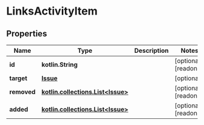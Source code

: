 
# LinksActivityItem

## Properties
Name | Type | Description | Notes
------------ | ------------- | ------------- | -------------
**id** | **kotlin.String** |  |  [optional] [readonly]
**target** | [**Issue**](Issue.md) |  |  [optional]
**removed** | [**kotlin.collections.List&lt;Issue&gt;**](Issue.md) |  |  [optional] [readonly]
**added** | [**kotlin.collections.List&lt;Issue&gt;**](Issue.md) |  |  [optional] [readonly]



